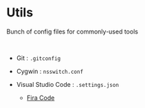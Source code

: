 # Utils
Bunch of config files for commonly-used tools

<br>

* Git : `.gitconfig`

* Cygwin : `nsswitch.conf`

* Visual Studio Code : `.settings.json`
  * [Fira Code](https://github.com/tonsky/FiraCode)
